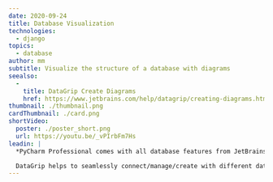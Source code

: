 ```yaml
---
date: 2020-09-24
title: Database Visualization
technologies:
  - django
topics:
  - database
author: mm
subtitle: Visualize the structure of a database with diagrams
seealso:
  - 
    title: DataGrip Create Diagrams
    href: https://www.jetbrains.com/help/datagrip/creating-diagrams.html
thumbnail: ./thumbnail.png
cardThumbnail: ./card.png
shortVideo:
  poster: ./poster_short.png
  url: https://youtu.be/_vPIrbFm7Hs
leadin: |
  *PyCharm Professional comes with all database features from JetBrains DataGrip.*

  DataGrip helps to seamlessly connect/manage/create with different databases and helps boost developer productivity.
---
```


